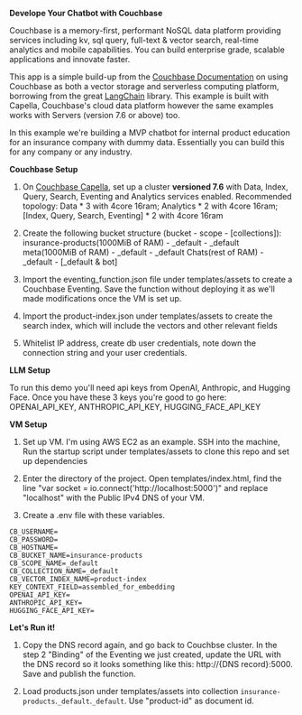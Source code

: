 **Develope Your Chatbot with Couchbase**


Couchbase is a memory-first, performant NoSQL data platform providing services including kv, sql query, full-text & vector search, real-time analytics and mobile capabilities. You can build enterprise grade, scalable applications and innovate faster. 

This app is a simple build-up from the [Couchbase Documentation](https://docs.couchbase.com/cloud/vector-search/vector-search.html) on using Couchbase as both a vector storage and serverless computing platform, borrowing from the great [LangChain](https://www.langchain.com/) library. This example is built with Capella, Couchbase's cloud data platform however the same examples works with Servers (version 7.6 or above) too.   

In this example we're building a MVP chatbot for internal product education for an insurance company with dummy data. Essentially you can build this for any company or any industry.



**Couchbase Setup**  

1. On [Couchbase Capella](https://cloud.couchbase.com/sign-in), set up a cluster **versioned 7.6** with Data, Index, Query, Search, Eventing and Analytics services enabled. Recommended topology: 
    Data * 3 with 4core 16ram; 
    Analytics * 2 with 4core 16ram;
    [Index, Query, Search, Eventing] * 2 with 4core 16ram

2. Create the following bucket structure (bucket - scope - [collections]): 
    insurance-products(1000MiB of RAM) - _default - _default
    meta(1000MiB of RAM)  - _default - _default
    Chats(rest of RAM)  - _default -  [_default & bot] 

3. Import the eventing_function.json file under templates/assets to create a Couchbase Eventing. Save the function without deploying it as we'll made modifications once the VM is set up.

4. Import the product-index.json under templates/assets to create the search index, which will include the vectors and other relevant fields


5. Whitelist IP address, create db user credentials, note down the connection string and your user credentials.




**LLM Setup**

To run this demo you'll need api keys from OpenAI, Anthropic, and Hugging Face. Once you have these 3 keys you're good to go here: 
OPENAI_API_KEY, ANTHROPIC_API_KEY, HUGGING_FACE_API_KEY




**VM Setup** 

1. Set up VM. I'm using AWS EC2 as an example. SSH into the machine, Run the startup script under templates/assets to clone this repo and set up dependencies 

2. Enter the directory of the project. Open templates/index.html, find the line "var socket = io.connect('http://localhost:5000')" and replace "localhost" with the Public IPv4 DNS of your VM. 

3. Create a .env file with these variables.

```
CB_USERNAME=
CB_PASSWORD=
CB_HOSTNAME=
CB_BUCKET_NAME=insurance-products
CB_SCOPE_NAME=_default
CB_COLLECTION_NAME=_default
CB_VECTOR_INDEX_NAME=product-index
KEY_CONTEXT_FIELD=assembled_for_embedding
OPENAI_API_KEY=
ANTHROPIC_API_KEY=
HUGGING_FACE_API_KEY=
```



**Let's Run it!**

1. Copy the DNS record again, and go back to Couchbse cluster. In the step 2 "Binding" of the Eventing we just created, update the URL with the DNS record so it looks something like this: http://{DNS record}:5000. Save and publish the function. 

2. Load products.json under templates/assets into collection `insurance-products`.`_default`.`_default`. Use "product-id" as document id. 